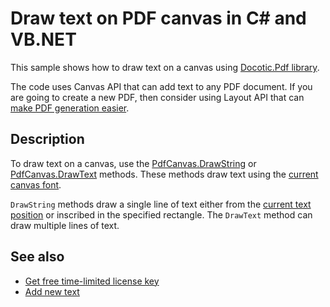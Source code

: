 # Draw text on PDF canvas in C# and VB.NET

This sample shows how to draw text on a canvas using [Docotic.Pdf library](https://bitmiracle.com/pdf-library/).

The code uses Canvas API that can add text to any PDF document. If you are going to create a new PDF, then consider using Layout API that can [make PDF generation easier](https://bitmiracle.com/pdf-library/layout/).

## Description

To draw text on a canvas, use the [PdfCanvas.DrawString](https://api.docotic.com/pdfcanvas-drawstring) or [PdfCanvas.DrawText](https://api.docotic.com/pdfcanvas-drawtext) methods. These methods draw text using the [current canvas font](https://api.docotic.com/pdfcanvas-font).

`DrawString` methods draw a single line of text either from the [current text position](https://api.docotic.com/pdfcanvas-textposition) or inscribed in the specified rectangle. The `DrawText` method can draw multiple lines of text.

## See also
* [Get free time-limited license key](https://bitmiracle.com/pdf-library/download)
* [Add new text](https://bitmiracle.com/pdf-library/edit/#add-text)
